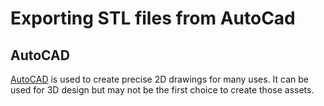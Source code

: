 # Exporting STL files from AutoCad

## AutoCAD

[AutoCAD](https://www.autodesk.com/products/autocad/overview?term=1-YEAR&tab=subscription) is used to create precise 2D drawings for many uses. It can be used for 3D design but may not be the first choice to create those assets. 



